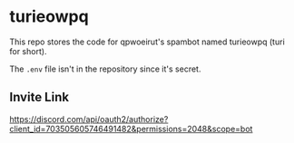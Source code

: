 # turieowpq

This repo stores the code for qpwoeirut's spambot named turieowpq (turi for short).

The `.env` file isn't in the repository since it's secret.

## Invite Link
https://discord.com/api/oauth2/authorize?client_id=703505605746491482&permissions=2048&scope=bot

